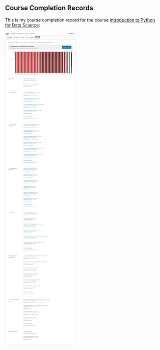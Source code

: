 
## Course Completion Records

This is my course completion record for the course [Introduction to Python for Data Science](https://www.edx.org/course/introduction-python-data-science-microsoft-dat208x):

![Introduction to Python for Data Science - Assignment Completion](Images/Assignment_Completion.png)

<!---
## Assignment Completion:

## Final Score:

![Introduction to Python for Data Science - Course Completion Notice](***)

![Introduction to Python for Data Science - Final Score](***))

--->
